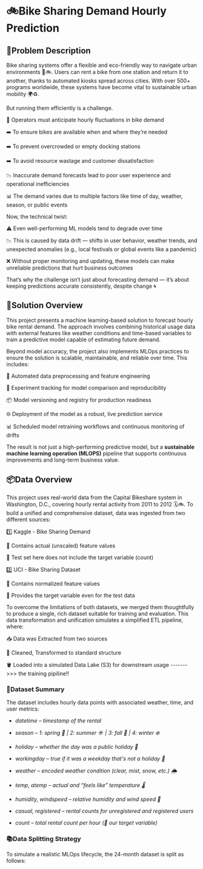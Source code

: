 # 🚲Bike Sharing Demand Hourly Prediction

 ## 🧩Problem Description

  Bike sharing systems offer a flexible and eco-friendly way to navigate urban environments 🌆🚲. Users can rent a bike from one station and return it to another, thanks to automated kiosks spread across cities. With over 500+ programs worldwide, these systems have become vital to sustainable urban mobility 🌍♻️.

  But running them efficiently is a challenge.

  🔢 Operators must anticipate hourly fluctuations in bike demand


  ➡️ To ensure bikes are available when and where they’re needed


  ➡️ To prevent overcrowded or empty docking stations


  ➡️ To avoid resource wastage and customer dissatisfaction


  📉 Inaccurate demand forecasts lead to poor user experience and operational inefficiencies


  📊 The demand varies due to multiple factors like time of day, weather, season, or public events


  Now, the technical twist:


  ⚠️ Even well-performing ML models tend to degrade over time


  📉 This is caused by data drift — shifts in user behavior, weather trends, and unexpected anomalies (e.g., local festivals or global events like a pandemic)


  ❌ Without proper monitoring and updating, these models can make unreliable predictions that hurt business outcomes


  That’s why the challenge isn’t just about forecasting demand — it’s about keeping predictions accurate consistently, despite change 🌀



 ## 🧠Solution Overview

  This project presents a machine learning-based solution to forecast hourly bike rental demand. The approach involves combining historical usage data with external features like weather conditions and time-based variables to train a predictive model capable of estimating future demand.

  Beyond model accuracy, the project also implements MLOps practices to ensure the solution is scalable, maintainable, and reliable over time. This includes:

  🔄 Automated data preprocessing and feature engineering

  🧪 Experiment tracking for model comparison and reproducibility

  📦 Model versioning and registry for production readiness

  🌐 Deployment of the model as a robust, live prediction service

  📊 Scheduled model retraining workflows and continuous monitoring of drifts

  The result is not just a high-performing predictive model, but a __sustainable machine learning operation (MLOPS)__ pipeline that supports continuous improvements and long-term business value.



 ## 📦Data Overview

  This project uses real-world data from the Capital Bikeshare system in Washington, D.C., covering hourly rental activity from 2011 to 2012 🗓️🚲. To build a unified and comprehensive dataset, data was ingested from two different sources:


   1️⃣ Kaggle - Bike Sharing Demand

   🔹 Contains actual (unscaled) feature values

   🔹 Test set here does not include the target variable (count)

   2️⃣ UCI - Bike Sharing Dataset

   🔹 Contains normalized feature values

   🔹 Provides the target variable even for the test data

   To overcome the limitations of both datasets, we merged them thoughtfully to produce a single, rich dataset suitable for training and evaluation. This data transformation and unification simulates a simplified ETL pipeline, where:

   📥 Data was Extracted from two sources

   🧹 Cleaned, Transformed to standard structure

   🪣 Loaded into a simulated Data Lake (S3) for downstream usage ------->>> the training pipiline!!


   ### 🧾Dataset Summary

   The dataset includes hourly data points with associated weather, time, and user metrics:

   - *datetime – timestamp of the rental*

   - *season – 1: spring 🌱 | 2: summer ☀️ | 3: fall 🍂 | 4: winter ❄️*

   - *holiday – whether the day was a public holiday 🎉*

   - *workingday – true if it was a weekday that's not a holiday 📆*

   - *weather – encoded weather condition (clear, mist, snow, etc.) 🌦️*

   - *temp, atemp – actual and “feels like” temperature 🌡️*

   - *humidity, windspeed – relative humidity and wind speed 💨*

   - *casual, registered – rental counts for unregistered and registered users*

   - *count – total rental count per hour (📌 our target variable)*


   ### 📚Data Splitting Strategy

   To simulate a realistic MLOps lifecycle, the 24-month dataset is split as follows:

   